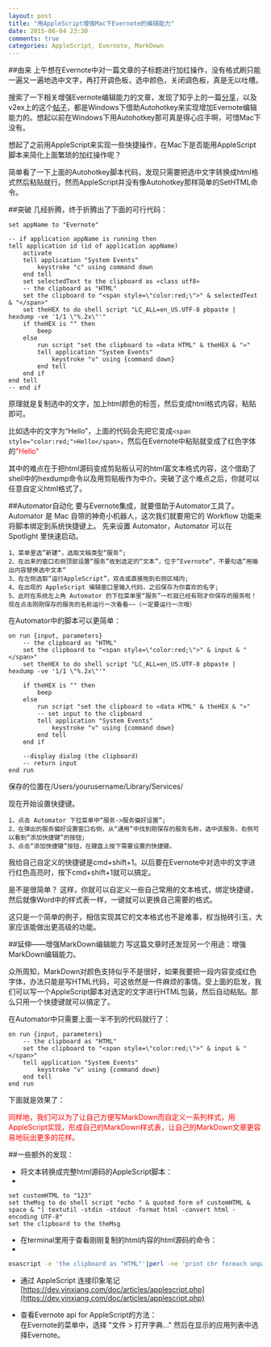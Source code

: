 ```yaml
---
layout: post
title: "用AppleScript增强Mac下Evernote的编辑能力"
date: 2015-06-04 23:30
comments: true
categories: AppleScript, Evernote, MarkDown
---
```



##由来
上午想在Evernote中对一篇文章的子标题进行加红操作，没有格式刷只能一遍又一遍地选中文字，再打开调色板，选中颜色，关闭调色板，真是无以吐槽。

搜索了一下相关增强Evernote编辑能力的文章，发现了知乎上的一篇[分享](http://www.zhihu.com/question/19926379/answer/28118317)，以及v2ex上的这个[帖子](http://www.v2ex.com/t/186506)，都是Windows下借助Autohotkey来实现增加Evernote编辑能力的。想起以前在Windows下用Autohotkey那可真是得心应手啊，可惜Mac下没有。

<!--more-->

想起了之前用AppleScript来实现一些快捷操作，在Mac下是否能用AppleScript脚本来简化上面繁琐的加红操作呢？

简单看了一下上面的Autohotkey脚本代码，发现只需要把选中文字转换成html格式然后粘贴就行。然而AppleScript并没有像Autohotkey那样简单的SetHTML命令。

##突破
几经折腾，终于折腾出了下面的可行代码：

```applescript
set appName to "Evernote"

-- if application appName is running then
tell application id (id of application appName)
	activate
	tell application "System Events"
		keystroke "c" using command down
	end tell
	set selectedText to the clipboard as «class utf8»
	-- the clipboard as "HTML"
	set the clipboard to "<span style=\"color:red;\">" & selectedText & "</span>"
	set theHEX to do shell script "LC_ALL=en_US.UTF-8 pbpaste | hexdump -ve '1/1 \"%.2x\"'"
	if theHEX is "" then
		beep
	else
		run script "set the clipboard to «data HTML" & theHEX & "»"
		tell application "System Events"
			keystroke "v" using {command down}
		end tell
	end if
end tell
-- end if
```

原理就是复制选中的文字，加上html颜色的标签，然后变成html格式内容，粘贴即可。

比如选中的文字为“Hello”，上面的代码会先把它变成```<span style="color:red;">Hello</span>```，然后在Evernote中粘贴就变成了红色字体的<span style="color:red;">"Hello"</span>

其中的难点在于把html源码变成剪贴板认可的html富文本格式内容，这个借助了shell中的hexdump命令以及用剪贴板作为中介。突破了这个难点之后，你就可以任意自定义html格式了。

##Automator自动化
要与Evernote集成，就要借助于Automator工具了。
Automator 是 Mac 自带的神奇小机器人，这次我们就要用它的 Workflow 功能来将脚本绑定到系统快捷键上。
先来设置 Automator，Automator 可以在 Spotlight 里快速启动。

    1、菜单里选”新建“，选取文稿类型“服务”;
    2、在出来的窗口右侧顶部设置“服务”收到选定的“文本”，位于”Evernote“，不要勾选”用输出内容替换选中文本“
    3、在左侧选取“运行AppleScript”，双击或直接拖到右侧区域内;
    4、在出现的 AppleScript 编辑窗口里输入代码，之后保存为你喜欢的名字;
    5、此时在系统左上角 Automator 的下拉菜单里“服务”一栏就已经有刚才你保存的服务啦！现在点击刚刚保存的服务的名称运行一次看看~~（一定要运行一次哦）

在Automator中的脚本可以更简单：

```applescript
on run {input, parameters}
	-- the clipboard as "HTML"
	set the clipboard to "<span style=\"color:red;\">" & input & "</span>"
	set theHEX to do shell script "LC_ALL=en_US.UTF-8 pbpaste | hexdump -ve '1/1 \"%.2x\"'"
	
	if theHEX is "" then
		beep
	else
		run script "set the clipboard to «data HTML" & theHEX & "»"
		-- set input to the clipboard
		tell application "System Events"
			keystroke "v" using {command down}
		end tell
	end if
	
	--display dialog (the clipboard)
	-- return input
end run
```

保存的位置在/Users/yourusername/Library/Services/

现在开始设置快捷键。

    1、点击 Automator 下拉菜单中“服务->服务偏好设置”;
    2、在弹出的服务偏好设置窗口右侧，从“通用”中找到刚保存的服务名称，选中该服务，右侧可以看到“添加快捷键”的按钮;
    3、点击“添加快捷键”按钮，在键盘上按下需要设置的快捷键。

我给自己自定义的快捷键是cmd+shift+1。以后要在Evernote中对选中的文字进行红色高亮时，按下cmd+shift+1就可以搞定。

是不是很简单？
这样，你就可以自定义一些自己常用的文本格式，绑定快捷键，然后就像Word中的样式表一样，一键就可以更换自己需要的格式。

这只是一个简单的例子，相信实现其它的文本格式也不是难事，权当抛砖引玉，大家应该能做出更高级的功能。

##延伸——增强MarkDown编辑能力
写这篇文章时还发现另一个用途：增强MarkDown编辑能力。

众所周知，MarkDown对颜色支持似乎不是很好，如果我要把一段内容变成红色字体，办法只能是写HTML代码，可这依然是一件麻烦的事情。受上面的启发，我们可以写一个AppleScript脚本对选定的文字进行HTML包装，然后自动粘贴。那么只用一个快捷键就可以搞定了。

在Automator中只需要上面一半不到的代码就行了：

```applescript
on run {input, parameters}	-- the clipboard as "HTML"	set the clipboard to "<span style=\"color:red;\">" & input & "</span>"	tell application "System Events"		keystroke "v" using {command down}	end tell
end run

```

下面就是效果了：

<span style="color:red;">同样地，我们可以为了让自己方便写MarkDown而自定义一系列样式，用AppleScript实现，形成自己的MarkDown样式表，让自己的MarkDown文章更容易地玩出更多的花样。</span>

##一些额外的发现：

* 将文本转换成完整html源码的AppleScript脚本：  
*    
```applescript
set customHTML to "123"
set theMsg to do shell script "echo " & quoted form of customHTML & space & "| textutil -stdin -stdout -format html -convert html -encoding UTF-8"
set the clipboard to the theMsg
```

* 在terminal里用于查看刚刚复制的html内容的html源码的命令：  
*     
```bash
osascript -e 'the clipboard as "HTML"'|perl -ne 'print chr foreach unpack("C*",pack("H*",substr($_,11,-3)))'
```

* 通过 AppleScript 连接印象笔记    
[https://dev.yinxiang.com/doc/articles/applescript.php](https://dev.yinxiang.com/doc/articles/applescript.php)

* 查看Evernote api for AppleScript的方法：    
在Evernote的菜单中，选择 "文件 > 打开字典..." 然后在显示的应用列表中选择Evernote。
